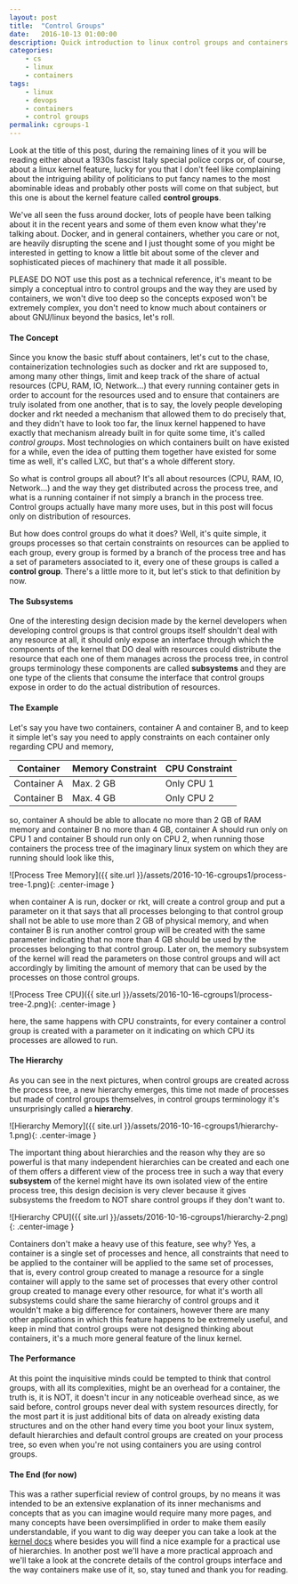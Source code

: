 ```yaml
---
layout: post
title:  "Control Groups"
date:   2016-10-13 01:00:00
description: Quick introduction to linux control groups and containers.
categories:
    - cs
    - linux
    - containers
tags:
    - linux
    - devops
    - containers
    - control groups
permalink: cgroups-1
---
```


Look at the title of this post, during the remaining lines of it you will be
reading either about a 1930s fascist Italy special police corps or, of course,
about a linux kernel feature, lucky for you that I don't feel like complaining
about the intriguing ability of politicians to put fancy names to the most
abominable ideas and probably other posts will come on that subject, but this
one is about the kernel feature called **control groups**.

We've all seen the fuss around docker, lots of people have been talking about
it in the recent years and some of them even know what they're talking about.
Docker, and in general containers, whether you care or not, are heavily
disrupting the scene and I just thought some of you might be interested in
getting to know a little bit about some of the clever and sophisticated pieces
of machinery that made it all possible.

PLEASE DO NOT use this post as a technical reference, it's meant to be simply a
conceptual intro to control groups and the way they are used by containers, we
won't dive too deep so the concepts exposed won't be extremely complex, you
don't need to know much about containers or about GNU/linux beyond the basics,
let's roll.


#### The Concept

Since you know the basic stuff about containers, let's cut to the chase,
containerization technologies such as docker and rkt are supposed to, among
many other things, limit and keep track of the share of actual resources (CPU,
RAM, IO, Network...) that every running container gets in order to account for
the resources used and to ensure that containers are truly isolated from one
another, that is to say, the lovely people developing docker and rkt needed a
mechanism that allowed them to do precisely that, and they didn't have to look
too far, the linux kernel happened to have exactly that mechanism already built
in for quite some time, it's called *control groups*. Most technologies on which
containers built on have existed for a while, even the idea of putting them
together have existed for some time as well, it's called LXC, but that's a
whole different story.

So what is control groups all about? It's all about resources (CPU, RAM, IO,
Network...) and the way they get distributed across the process tree, and what
is a running container if not simply a branch in the process tree. Control
groups actually have many more uses, but in this post will focus only on
distribution of resources. 

But how does control groups do what it does? Well, it's quite simple, it
groups processes so that certain constraints on resources can be applied to
each group, every group is formed by a branch of the process tree and has a set
of parameters associated to it, every one of these groups is called a **control
group**.  There's a little more to it, but let's stick to that definition by
now.


#### The Subsystems

One of the interesting design decision made by the kernel developers when
developing control groups is that control groups itself shouldn't deal with any
resource at all, it should only expose an interface through which the
components of the kernel that DO deal with resources could distribute the
resource that each one of them manages across the process tree, in control
groups terminology these components are called **subsystems** and they are one
type of the clients that consume the interface that control groups expose in
order to do the actual distribution of resources.


#### The Example

Let's say you have two containers, container A and container B, and to keep it
simple let's say you need to apply constraints on each container only regarding
CPU and memory,


| Container   | Memory Constraint | CPU Constraint |
|-------------|-------------------|----------------|
| Container A | Max. 2 GB         | Only CPU 1     |
| Container B | Max. 4 GB         | Only CPU 2     |


so, container A should be able to allocate no more than 2 GB of RAM memory and
container B no more than 4 GB, container A should run only on CPU 1 and
container B should run only on CPU 2, when running those containers the process
tree of the imaginary linux system on which they are running should look like
this,

![Process Tree Memory]({{ site.url }}/assets/2016-10-16-cgroups1/process-tree-1.png){: .center-image }

when container A is run, docker or rkt, will create a control group and put a
parameter on it that says that all processes belonging to that control group
shall not be able to use more than 2 GB of physical memory, and when container
B is run another control group will be created with the same parameter
indicating that no more than 4 GB should be used by the processes belonging to
that control group. Later on, the memory subsystem of the kernel will read the
parameters on those control groups and will act accordingly by limiting the
amount of memory that can be used by the processes on those control groups.

![Process Tree CPU]({{ site.url }}/assets/2016-10-16-cgroups1/process-tree-2.png){: .center-image }

here, the same happens with CPU constraints, for every container a control
group is created with a parameter on it indicating on which CPU its processes
are allowed to run.


#### The Hierarchy

As you can see in the next pictures, when control groups are created across the
process tree, a new hierarchy emerges, this time not made of processes but made
of control groups themselves, in control groups terminology it's unsurprisingly
called a **hierarchy**. 

![Hierarchy Memory]({{ site.url }}/assets/2016-10-16-cgroups1/hierarchy-1.png){: .center-image }

The important thing about hierarchies and the reason why they
are so powerful is that many independent hierarchies can be created and each
one of them offers a different view of the process tree in such a way that
every **subsystem** of the kernel might have its own isolated view of the
entire process tree, this design decision is very clever because it gives
subsystems the freedom to NOT share control groups if they don't want to.

![Hierarchy CPU]({{ site.url }}/assets/2016-10-16-cgroups1/hierarchy-2.png){: .center-image }

Containers don't make a heavy use of this feature, see why? Yes, a container is
a single set of processes and hence, all constraints that need to be applied to
the container will be applied to the same set of processes, that is, every
control group created to manage a resource for a single container will apply to
the same set of processes that every other control group created to manage every
other resource, for what it's worth all subsystems could share the same
hierarchy of control groups and it wouldn't make a big difference for containers,
however there are many other applications in which this feature happens to be
extremely useful, and keep in mind that control groups were not designed
thinking about containers, it's a much more general feature of the linux
kernel.


#### The Performance

At this point the inquisitive minds could be tempted to think that control
groups, with all its complexities, might be an overhead for a container, the
truth is, it is NOT, it doesn't incur in any noticeable overhead since, as we
said before, control groups never deal with system resources directly, for the
most part it is just additional bits of data on already existing data
structures and on the other hand every time you boot your linux system, default
hierarchies and default control groups are created on your process tree, so
even when you're not using containers you are using control groups.


#### The End (for now)

This was a rather superficial review of control groups, by no means it was
intended to be an extensive explanation of its inner mechanisms and concepts
that as you can imagine would require many more pages, and many concepts have
been oversimplified in order to make them easily understandable, if you want to
dig way deeper you can take a look at the [kernel
docs](https://www.kernel.org/doc/Documentation/cgroup-v1/cgroups.txt "Kernel Docs") 
where besides you will find a nice example for a practical use of
hierarchies.  In another post we'll have a more practical approach and we'll
take a look at the concrete details of the control groups interface and the way
containers make use of it, so, stay tuned and thank you for reading.
